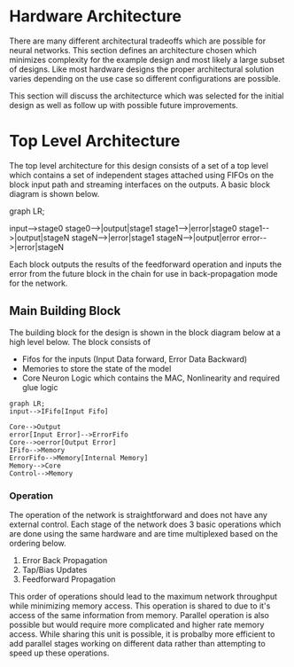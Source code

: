 # Hardware Architecture

There are many different architectural tradeoffs which are possible for neural networks. This section defines an architecture chosen which minimizes complexity for the example design and most likely a large subset of designs. Like most hardware designs the proper architectural solution varies depending on the use case so different configurations are possible. 

This section will discuss the architecturce which was selected for the initial design as well as follow up with possible future improvements. 

# Top Level Architecture 

The top level architecture for this design consists of a set of a top level which contains a set of independent stages attached using FIFOs on the block input path and streaming interfaces on the outputs. A basic block diagram is shown below. 

graph LR;

input-->stage0
stage0-->|output|stage1
stage1-->|error|stage0
stage1-->|output|stageN
stageN-->|error|stage1
stageN-->|output|error
error-->|error|stageN

Each block outputs the results of the feedforward operation and inputs the error from the future block in the chain for use in back-propagation mode for the network. 

## Main Building Block

The building block for the design is shown in the block diagram below at a high level below. The block consists of 

* Fifos for the inputs (Input Data forward, Error Data Backward)
* Memories to store the state of the model
* Core Neuron Logic which contains the MAC, Nonlinearity and required glue logic

```mermaid
graph LR;
input-->IFifo[Input Fifo]

Core-->Output
error[Input Error]-->ErrorFifo
Core-->oerror[Output Error]
IFifo-->Memory
ErrorFifo-->Memory[Internal Memory]
Memory-->Core
Control-->Memory
```

### Operation

The operation of the network is straightforward and does not have any external control. Each stage of the network does 3 basic operations which are done using the same hardware and are time multiplexed based on the ordering below. 

1. Error Back Propagation
1. Tap/Bias Updates
1. Feedforward Propagation

This order of operations should lead to the maximum network throughput while minimizing memory access. This operation is shared to due to it's access of the same information from memory. Parallel operation is also possible but would require more complicated and higher rate memory access. While sharing this unit is possible, it is probalby more efficient to add parallel stages working on different data rather than attempting to speed up these operations. 


